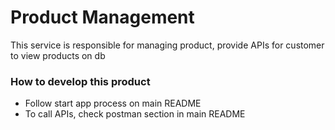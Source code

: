 # Product Management

This service is responsible for managing product, provide APIs for customer to view products on db

### How to develop this product
 - Follow start app process on main README
 - To call APIs, check postman section in main README